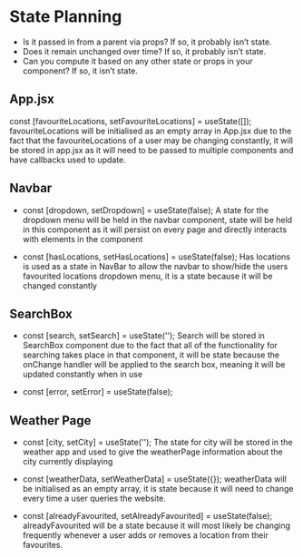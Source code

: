 # State Planning 

- Is it passed in from a parent via props? If so, it probably isn’t state.
- Does it remain unchanged over time? If so, it probably isn’t state.
- Can you compute it based on any other state or props in your component? If so, it isn’t state.

## App.jsx
const [favouriteLocations, setFavouriteLocations] = useState([]);
favouriteLocations will be initialised as an empty array in App.jsx due to the fact that the favouriteLocations of a user may be changing constantly, it will be stored in app.jsx as it will need to be passed to multiple components and have callbacks used to update.

## Navbar
- const [dropdown, setDropdown] = useState(false);
A state for the dropdown menu will be held in the navbar component, state will be held in this component as it will persist on every page and directly interacts with elements in the component 

- const [hasLocations, setHasLocations] = useState(false);
Has locations is used as a state in NavBar to allow the navbar to show/hide the users favourited locations dropdown menu, it is a state because it will be changed constantly

## SearchBox
- const [search, setSearch] = useState('');
Search will be stored in SearchBox component due to the fact that all of the functionality for searching takes place in that component, it will be state because the onChange handler will be applied to the search box, meaning it will be updated constantly when in use

- const [error, setError] = useState(false); 


## Weather Page
- const [city, setCity] = useState('');
The state for city will be stored in the weather app and used to give the weatherPage information about the city currently displaying

- const [weatherData, setWeatherData] = useState({});
weatherData will be initialised as an empty array, it is state because it will need to change every time a user queries the website. 

- const [alreadyFavourited, setAlreadyFavourited] = useState(false);
alreadyFavourited will be a state because it will most likely be changing frequently whenever a user adds or removes a location from their favourites.
